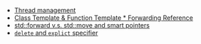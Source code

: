 - [Thread management](../c++/concurrency-parallel/thread-management.md)
- [Class Template & Function Template * Forwarding Reference](../c++/class-templates.md)
- [std::forward v.s. std::move and smart pointers](https://github.com/ElijahGCHEN/TIL/blob/main/c%2B%2B/trivia.md#forwardtypename-and-move)
- [`delete` and `explict` specifier](../c++/delete-and-explicit-keywords.md)
